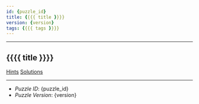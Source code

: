 ```yaml
---
id: {puzzle_id}
title: {{{{ title }}}}
version: {version}
tags: {{{{ tags }}}}
---
```


--------------------------------------------------------------------------------------------

## {{{{ title }}}}

[Hints]({puzzle_id}-hints.md)
[Solutions]({puzzle_id}-solutions.md)

--------------------------------------------------------------------------------------------

* _Puzzle ID_: {puzzle_id}
* _Puzzle Version_: {version}
